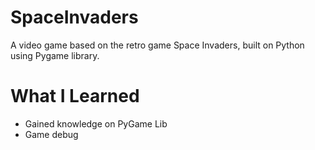 # SpaceInvaders
A video game based on the retro game Space Invaders, built on Python using Pygame library.

# What I Learned
* Gained knowledge on PyGame Lib
* Game debug
